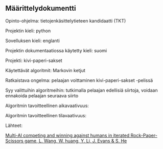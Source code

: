 ## Määrittelydokumentti

Opinto-ohjelma: tietojenkäsittelytieteen kandidaatti (TKT)

Projektin kieli: python

Sovelluksen kieli: englanti

Projektin dokumentaatiossa käytetty kieli: suomi

Projekti: kivi-paperi-sakset

Käytettävät algoritmit: Markovin ketjut

Ratkaistava ongelma: pelaajan voittaminen kivi-paperi-sakset -pelissä

Syy valittuihin algoritmeihin: tutkimalla pelaajan edellisiä siirtoja, voidaan ennakoida pelaajan seuraava siirto

Algoritmin tavoitteellinen aikavaativuus:

Algoritmin tavoitteellinen tilavaativuus:

Lähteet:

[Multi-AI competing and winning against humans in iterated Rock-Paper-Scissors game, L. Wang, W. huang, Y. Li, J. Evans & S. He](https://arxiv.org/ftp/arxiv/papers/2003/2003.06769.pdf)
